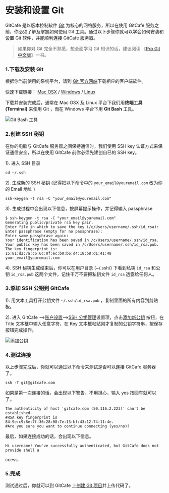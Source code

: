 # 安装和设置 Git

GitCafe 是以版本控制软件 [Git][Git] 为核心的网络服务，所以在使用 GitCafe 服务之前，你必须了解及掌握如何使用 Git 工具。通过以下步骤你就可以学会如何安装和设置 Git 软件，并能顺利连接 GitCafe 服务器。

>如果你对 Git 完全不熟悉，想全面学习 Git 知识的话，建议阅读 《[Pro Git 中文版](http://progit.org/book/zh/)》一书。

### 1.下载及安装 Git  

根据你当前使用的系统平台，请到 [Git 官方网站][GitDownload]下载相应的客户端软件。

快速下载链接： [Mac OSX][Mac]  / [Windows][Win] / [Linux][Linux]

下载并安装完成后，通常在 Mac OSX 及 Linux 平台下我们用**终端工具 (Terminal)** 来使用 Git ，而在 Windows 平台下用 **Git Bash** 工具。

![Git Bash 工具](http://gitcafe.com/GitCafe/Help/raw/master/Images/git_bash.png)

[Git]:http://git-scm.com
[GitDownload]:http://git-scm.com/download/
[Mac]:http://git-scm.com/download/mac
[Win]:http://git-scm.com/download/win
[Linux]:http://git-scm.com/download/linux


### 2.创建 SSH 秘钥

在你的电脑与 GitCafe 服务器之间保持通信时，我们使用 SSH key 认证方式来保证通信安全，所以在使用 GitCafe 前你必须先建创自已的 SSH key。

1). 进入 SSH 目录

`cd ~/.ssh`

2). 生成新的 SSH 秘钥 (记得把以下命令中的 `your_email@youremail.com` 改为你的 Email 地址 )

`ssh-keygen -t rsa -C "your_email@youremail.com"`

3). 生成过程中会出现以下信息，按屏幕提示操作，并记得输入 passphrase

    $ ssh-keygen -t rsa -C "your_email@youremail.com"
    Generating public/private rsa key pair.
    Enter file in which to save the key (/c/Users/username/.ssh/id_rsa):
    Enter passphrase (empty for no passphrase):
    Enter same passphrase again:
    Your identification has been saved in /c/Users/username/.ssh/id_rsa.
    Your public key has been saved in /c/Users/username/.ssh/id_rsa.pub.
    The key fingerprint is:
    15:81:d2:7a:c6:6c:0f:ec:b0:b6:d4:18:b8:d1:41:48 your_email@youremail.com

4). SSH 秘钥生成结束后，你可以在用户目录 (~/.ssh/) 下看到私钥 `id_rsa` 和公钥 `id_rsa.pub` 这两个文件，记住千万不要把私钥文件 `id_rsa` 透露给任何人。

### 3.添加 SSH 公钥到 GitCafe

1). 用文本工具打开公钥文件 `~/.ssh/id_rsa.pub` ，复制里面的所有内容到剪贴板。

2). 进入 GitCafe -->[账户设置][3-1]-->[SSH 公钥管理][3-2]设置项，点击[添加新公钥][3-3] 按钮，在 Title 文本框中输入任意字符，在 Key 文本框粘贴刚才复制的公钥字符串，按保存按钮完成操作。

![添加公钥](http://gitcafe.com/GitCafe/Help/raw/master/Images/add_ssh_key.png)

[3-1]:http://gitcafe.com/account
[3-2]:http://gitcafe.com/account/public_keys
[3-3]:http://gitcafe.com/account/public_keys/new

### 4.测试连接

以上步骤完成后，你就可以通过以下命令来测试是否可以连接 GitCafe 服务器了。

`ssh -T git@gitcafe.com`

如果是第一次连接的话，会出现以下警告，不用担心，输入 yes 按回车就可以了。

    The authenticity of host 'gitcafe.com (50.116.2.223)' can't be established.
    #RSA key fingerprint is 84:9e:c9:8e:7f:36:28:08:7e:13:bf:43:12:74:11:4e.
    #Are you sure you want to continue connecting (yes/no)?

最后，如果连接成功的话，会出现以下信息。

    Hi username! You've successfully authenticated, but GitCafe does not provide shell a
ccess.

### 5.完成

测试通过后，你就可以到 GitCafe 上[创建 Git 项目](New_Project)并上传代码了。

[New_Project]:http://gitcafe.com/projects/new